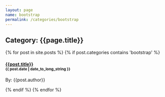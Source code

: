 ```yaml
---
layout: page
name: bootstrap
permalink: /categories/bootstrap
---
```


## Category: {{page.title}}

{% for post in site.posts %}
  {% if post.categories contains 'bootstrap' %}
  
#### [{{post.title}}]({{site.url}}{{site.baseurl}}{{post.url}})<br/><small>{{ post.date | date_to_long_string }}</small>
By: {{post.author}}
    
  {% endif %}
{% endfor %}